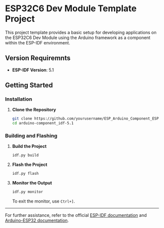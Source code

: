 # ESP32C6 Dev Module Template Project

This project template provides a basic setup for developing applications on the ESP32C6 Dev Module using the Arduino framework as a component within the ESP-IDF environment.

## Version Requiremnts

- **ESP-IDF Version**: 5.1

## Getting Started

### Installation

1. **Clone the Repository**

   ```bash
   git clone https://github.com/yourusername/ESP_Arduino_Component_ESP32C6dev.git
   cd arduino-component_idf-5.1
   ```

### Building and Flashing

1. **Build the Project**

   ```bash
   idf.py build
   ```

2. **Flash the Project**

   ```bash
   idf.py flash
   ```

3. **Monitor the Output**

   ```bash
   idf.py monitor
   ```

   To exit the monitor, use `Ctrl+]`.

---

For further assistance, refer to the official [ESP-IDF documentation](https://docs.espressif.com/projects/esp-idf/en/latest/) and [Arduino-ESP32 documentation](https://github.com/espressif/arduino-esp32).
